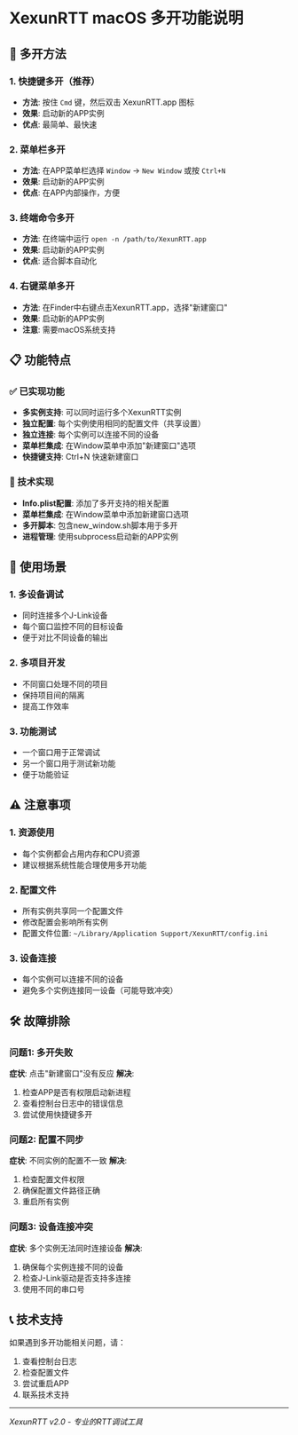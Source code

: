 # XexunRTT macOS 多开功能说明

## 🚀 多开方法

### 1. 快捷键多开（推荐）
- **方法**: 按住 `Cmd` 键，然后双击 XexunRTT.app 图标
- **效果**: 启动新的APP实例
- **优点**: 最简单、最快速

### 2. 菜单栏多开
- **方法**: 在APP菜单栏选择 `Window` → `New Window` 或按 `Ctrl+N`
- **效果**: 启动新的APP实例
- **优点**: 在APP内部操作，方便

### 3. 终端命令多开
- **方法**: 在终端中运行 `open -n /path/to/XexunRTT.app`
- **效果**: 启动新的APP实例
- **优点**: 适合脚本自动化

### 4. 右键菜单多开
- **方法**: 在Finder中右键点击XexunRTT.app，选择"新建窗口"
- **效果**: 启动新的APP实例
- **注意**: 需要macOS系统支持

## 📋 功能特点

### ✅ 已实现功能
- **多实例支持**: 可以同时运行多个XexunRTT实例
- **独立配置**: 每个实例使用相同的配置文件（共享设置）
- **独立连接**: 每个实例可以连接不同的设备
- **菜单栏集成**: 在Window菜单中添加"新建窗口"选项
- **快捷键支持**: Ctrl+N 快速新建窗口

### 🔧 技术实现
- **Info.plist配置**: 添加了多开支持的相关配置
- **菜单栏集成**: 在Window菜单中添加新建窗口选项
- **多开脚本**: 包含new_window.sh脚本用于多开
- **进程管理**: 使用subprocess启动新的APP实例

## 🎯 使用场景

### 1. 多设备调试
- 同时连接多个J-Link设备
- 每个窗口监控不同的目标设备
- 便于对比不同设备的输出

### 2. 多项目开发
- 不同窗口处理不同的项目
- 保持项目间的隔离
- 提高工作效率

### 3. 功能测试
- 一个窗口用于正常调试
- 另一个窗口用于测试新功能
- 便于功能验证

## ⚠️ 注意事项

### 1. 资源使用
- 每个实例都会占用内存和CPU资源
- 建议根据系统性能合理使用多开功能

### 2. 配置文件
- 所有实例共享同一个配置文件
- 修改配置会影响所有实例
- 配置文件位置: `~/Library/Application Support/XexunRTT/config.ini`

### 3. 设备连接
- 每个实例可以连接不同的设备
- 避免多个实例连接同一设备（可能导致冲突）

## 🛠️ 故障排除

### 问题1: 多开失败
**症状**: 点击"新建窗口"没有反应
**解决**: 
1. 检查APP是否有权限启动新进程
2. 查看控制台日志中的错误信息
3. 尝试使用快捷键多开

### 问题2: 配置不同步
**症状**: 不同实例的配置不一致
**解决**: 
1. 检查配置文件权限
2. 确保配置文件路径正确
3. 重启所有实例

### 问题3: 设备连接冲突
**症状**: 多个实例无法同时连接设备
**解决**: 
1. 确保每个实例连接不同的设备
2. 检查J-Link驱动是否支持多连接
3. 使用不同的串口号

## 📞 技术支持

如果遇到多开功能相关问题，请：
1. 查看控制台日志
2. 检查配置文件
3. 尝试重启APP
4. 联系技术支持

---
*XexunRTT v2.0 - 专业的RTT调试工具*
